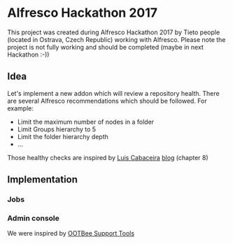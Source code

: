 # Alfresco Hackathon 2017
This project was created during Alfresco Hackathon 2017 by Tieto people (located in Ostrava, Czech Republic) working with Alfresco. Please note the project is not fully working and should be completed (maybe in next Hackathon :-))

## Idea
Let's implement a new addon which will review a repository health. There are several Alfresco recommendations which should be followed. For example:
* Limit the maximum number of nodes in a folder
* Limit Groups hierarchy to 5
* Limit the folder hierarchy depth
* ...

Those healthy checks are inspired by [Luis Cabaceira](https://community.alfresco.com/people/lcabaceira) [blog](https://community.alfresco.com/people/lcabaceira/blog/2017/04/26/alfresco-best-practices) (chapter 8)

## Implementation

### Jobs

### Admin console
We were inspired by [OOTBee Support Tools](https://github.com/OrderOfTheBee/ootbee-support-tools)

